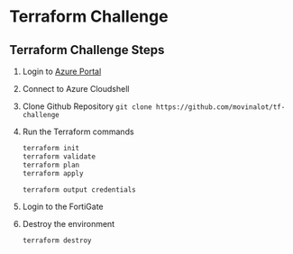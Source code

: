 # Terraform Challenge

## Terraform Challenge Steps

1. Login to [Azure Portal](https://portal.azure.com)
1. Connect to Azure Cloudshell
1. Clone Github Repository
  `git clone https://github.com/movinalot/tf-challenge`
1. Run the Terraform commands

    ```sh
    terraform init
    terraform validate
    terraform plan
    terraform apply

    terraform output credentials
    ```

1. Login to the FortiGate
1. Destroy the environment

    ```sh
    terraform destroy
    ```
